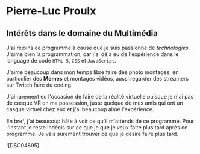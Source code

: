 # Pierre-Luc Proulx 



## Intérêts dans le domaine du Multimédia
J'ai rejoins ce programme à cause que je suis passionné de _technologies_. J'aime bien la programmation, car j'ai déjà eu de l'expérience dans le language de code  `HTML 5`, `CSS` et `JavaScript`. 

J'aime beaucoup dans mon temps libre faire des photo montages, en particulier des **Memes** et montages vidéos, aussi regarder des streamers sur Twitch faire du coding. 

J'ai rarement eu l'occasion de faire de la réalité virtuelle puisque je n'ai pas de casque VR en ma possession, juste quelque de mes amis qui ont un casque virtuel chez eux et j'ai beaucoup aimé l'expérience. 

En bref, j'ai beaucoup hâte à voir ce qu'il m'attends de ce programme. Pour l'instant je reste indécis sur ce que je que je veux faire plus tard après ce programme. Je vais surement trouver ce que je désire faire plus tard.

![DSC04895]
